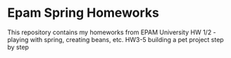 # Epam Spring Homeworks
This repository contains my homeworks from EPAM University
HW 1/2 - playing with spring, creating beans, etc.
HW3-5 building a pet project step by step
